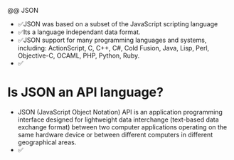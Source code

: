 @@ JSON

- ✅JSON was based on a subset of the JavaScript scripting language
- ✅Its a language independant data format.
- ✅JSON support for many programming languages and systems, including: ActionScript, C, C++, C#, Cold Fusion, Java, Lisp, Perl, Objective-C, OCAML, PHP, Python, Ruby.
- ✅

# Is JSON an API language?
- JSON (JavaScript Object Notation) API is an application programming interface designed for lightweight data interchange (text-based data exchange format) 
between two computer applications operating on the same hardware device or between different computers in different geographical areas.
- ✅
